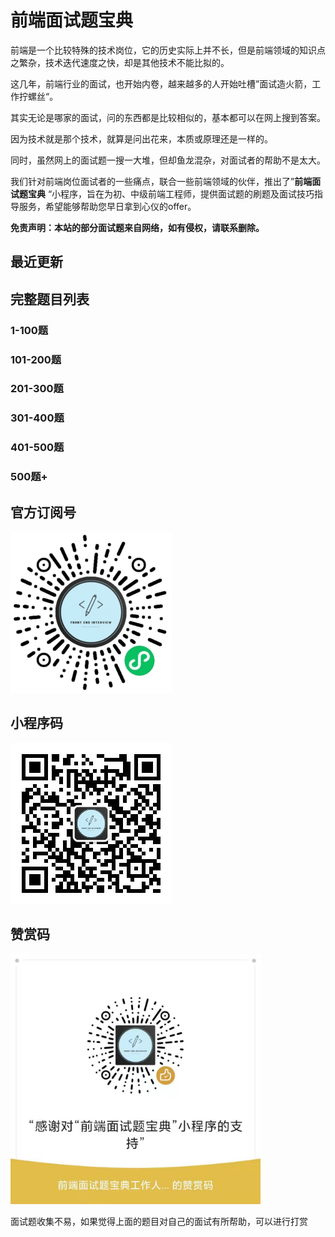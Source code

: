 # 前端面试题宝典

前端是一个比较特殊的技术岗位，它的历史实际上并不长，但是前端领域的知识点之繁杂，技术迭代速度之快，却是其他技术不能比拟的。

这几年，前端行业的面试，也开始内卷，越来越多的人开始吐槽”面试造火箭，工作拧螺丝“。

其实无论是哪家的面试，问的东西都是比较相似的，基本都可以在网上搜到答案。

因为技术就是那个技术，就算是问出花来，本质或原理还是一样的。

同时，虽然网上的面试题一搜一大堆，但却鱼龙混杂，对面试者的帮助不是太大。

我们针对前端岗位面试者的一些痛点，联合一些前端领域的伙伴，推出了”**前端面试题宝典** “小程序，旨在为初、中级前端工程师，提供面试题的刷题及面试技巧指导服务，希望能够帮助您早日拿到心仪的offer。

**免责声明：本站的部分面试题来自网络，如有侵权，请联系删除。**

## 最近更新

<!-- recentUpdateIssueTable -->


<!-- recentUpdateIssueTable -->

## 完整题目列表

### 1-100题

<!-- top100IssueList -->


<!-- top100IssueList -->

### 101-200题

<!-- top200IssueList -->


<!-- top200IssueList -->

### 201-300题

<!-- top300IssueList -->


<!-- top300IssueList -->

### 301-400题

<!-- top400IssueList -->


<!-- top400IssueList -->
### 401-500题

<!-- top500IssueList -->


<!-- top500IssueList -->
### 500题+

<!-- top600IssueList -->
<!-- top600IssueList -->
## 官方订阅号

![订阅号](./assets/订阅号.jpeg)
## 小程序码

![小程序码](./assets/小程序码.jpeg)
## 赞赏码

<img src="./assets/赞赏码.jpeg" width="400">

面试题收集不易，如果觉得上面的题目对自己的面试有所帮助，可以进行打赏